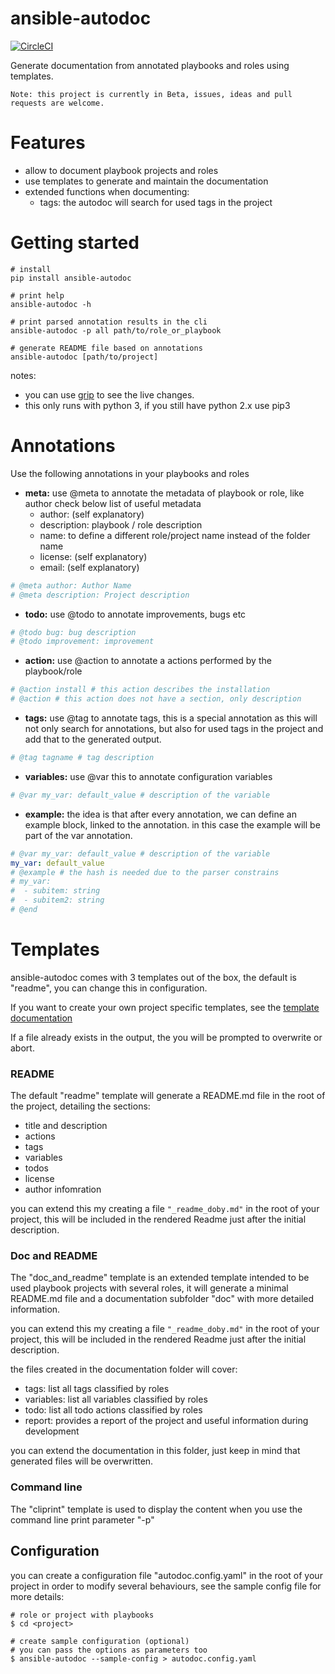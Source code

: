 # ansible-autodoc

[![CircleCI](https://circleci.com/gh/AndresBott/ansible-autodoc/tree/master.svg?style=svg)](https://circleci.com/gh/AndresBott/ansible-autodoc/tree/master)

Generate documentation from annotated playbooks and roles using templates.

    Note: this project is currently in Beta, issues, ideas and pull requests are welcome.

# Features
* allow to document playbook projects and roles
* use templates to generate and maintain the documentation
* extended functions when documenting:
   * tags: the autodoc will search for used tags in the project

# Getting started

```
# install 
pip install ansible-autodoc

# print help 
ansible-autodoc -h 

# print parsed annotation results in the cli 
ansible-autodoc -p all path/to/role_or_playbook 

# generate README file based on annotations  
ansible-autodoc [path/to/project] 
``` 

notes: 
* you can use [grip](https://pypi.org/project/grip/) to see the live changes.
* this only runs with python 3, if you still have python 2.x use pip3


# Annotations

Use the following annotations in your playbooks and roles

* __meta:__ use @meta to annotate the metadata of playbook or role, like author
check below list of useful metadata
  * author: (self explanatory)
  * description: playbook / role description
  * name: to define a different role/project name instead of the folder name
  * license: (self explanatory)
  * email: (self explanatory)
  
```yaml
# @meta author: Author Name
# @meta description: Project description
```  
* __todo:__ use @todo to annotate improvements, bugs etc
```yaml
# @todo bug: bug description
# @todo improvement: improvement 
```

* __action:__ use @action to annotate a actions performed by the playbook/role
```yaml
# @action install # this action describes the installation  
# @action # this action does not have a section, only description 
```

* __tags:__ use @tag to annotate tags, this is a special annotation as this will not only search for annotations,
but also for used tags in the project and add that to the generated output.
```yaml
# @tag tagname # tag description   
```


* __variables:__ use @var this to annotate configuration variables
```yaml
# @var my_var: default_value # description of the variable   
```

* __example:__ the idea is that after every annotation, we can define an example block, linked to the annotation.
in this case the example will be part of the var annotation.
```yaml
# @var my_var: default_value # description of the variable   
my_var: default_value
# @example # the hash is needed due to the parser constrains
# my_var:
#  - subitem: string
#  - subitem2: string
# @end
``` 

# Templates

ansible-autodoc comes with 3 templates out of the box, the default is "readme", you can change this in configuration.

If you want to create your own project specific templates, see the [template documentation](doc/templates.md)

If a file already exists in the output, the you will be prompted to overwrite or abort.

### README

The default "readme" template will generate a README.md file in the root of the project, detailing the sections:

* title and description
* actions
* tags
* variables
* todos
* license
* author infomration

you can extend this my creating a file `"_readme_doby.md"` in the root of your project, this will be included in the rendered Readme just after the 
initial description.

### Doc and README

The "doc_and_readme" template is an extended template intended to be used playbook projects with several roles, it will generate a minimal
README.md file and a documentation subfolder "doc" with more detailed information.

you can extend this my creating a file `"_readme_doby.md"` in the root of your project, this will be included in the rendered Readme just after the 
initial description.
 
the files created in the documentation folder will cover: 

* tags: list all tags classified by roles
* variables: list all variables classified by roles
* todo: list all todo actions classified by roles
* report: provides a report of the project and useful information during development

you can extend the documentation in this folder, just keep in mind that generated files will be overwritten.


### Command line 

The "cliprint" template is used to display the content when you use the command line print parameter "-p"


## Configuration
you can create a configuration file "autodoc.config.yaml" in the root of your project in order to modify
several behaviours, see the sample config file for more details:

```$xslt
# role or project with playbooks
$ cd <project> 

# create sample configuration (optional) 
# you can pass the options as parameters too
$ ansible-autodoc --sample-config > autodoc.config.yaml
```

